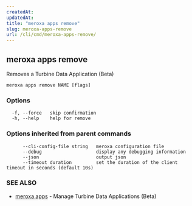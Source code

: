 ```yaml
---
createdAt: 
updatedAt: 
title: "meroxa apps remove"
slug: meroxa-apps-remove
url: /cli/cmd/meroxa-apps-remove/
---
```

## meroxa apps remove

Removes a Turbine Data Application (Beta)

```
meroxa apps remove NAME [flags]
```

### Options

```
  -f, --force   skip confirmation
  -h, --help    help for remove
```

### Options inherited from parent commands

```
      --cli-config-file string   meroxa configuration file
      --debug                    display any debugging information
      --json                     output json
      --timeout duration         set the duration of the client timeout in seconds (default 10s)
```

### SEE ALSO

* [meroxa apps](/cli/cmd/meroxa-apps/)	 - Manage Turbine Data Applications (Beta)

